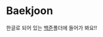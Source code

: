 # Baekjoon

한글로 되어 있는 [백준](https://github.com/thdqudgns/Baekjoon/tree/main/%EB%B0%B1%EC%A4%80)폴더에 들어가 봐요!!
